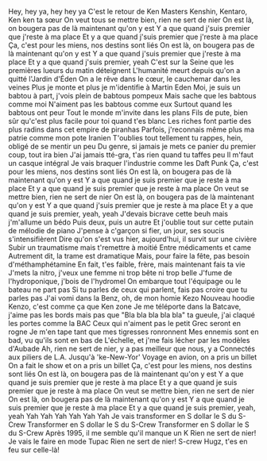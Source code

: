 Hey, hey ya, hey hey ya
C'est le retour de Ken Masters
Kenshin, Kentaro, Ken ken ta sœur
On veut tous se mettre bien, rien ne sert de nier
On est là, on bougera pas de là maintenant qu'on y est
Y a que quand j'suis premier que j'reste à ma place
Et y a que quand j'suis premier que j'reste à ma place
Ça, c'est pour les miens, nos destins sont liés
On est là, on bougera pas de là maintenant qu'on y est
Y a que quand j'suis premier que j'reste à ma place
Et y a que quand j'suis premier, yeah
C'est sur la Seine que les premières lueurs du matin déteignent
L'humanité meurt depuis qu'on a quitté l'Jardin d'Éden
On a le rêve dans le cœur, le cauchemar dans les veines
Plus je monte et plus je m'identifie à Martin Eden
Moi, je suis un babtou à part, j'vois plein de babtous pompeux
Mais sache que les babtous comme moi
N'aiment pas les babtous comme eux
Surtout quand les babtous ont peur
Tout le monde m'invite dans les plans
Fils de pute, bien sûr qu'c'est plus facile pour toi quand t'es blanc
Les riches font partie des plus radins dans cet empire de piranhas
Parfois, j'reconnais même plus ma patrie comme mon pote Iranien
T'oublies tout tellement tu rappes, hein, obligé de se mentir un peu
Du genre, si jamais je mets ce panier du premier coup, tout ira bien
J'ai jamais tté-gra, t'as rien quand tu taffes peu
Il m'faut un casque intégral
Je vais braquer l'industrie comme les Daft Punk
Ça, c'est pour les miens, nos destins sont liés
On est là, on bougera pas de là maintenant qu'on y est
Y a que quand je suis premier que je reste à ma place
Et y a que quand je suis premier que je reste à ma place
On veut se mettre bien, rien ne sert de nier
On est là, on bougera pas de là maintenant qu'on y est
Y a que quand j'suis premier que je reste à ma place
Et y a que quand je suis premier, yeah, yeah
J'devais bicrave cette beuh mais j'm'allume un bédo
Puis deux, puis un autre
Et j'oublie tout sur cette putain de mélodie de piano
J'pense à c'garçon si fier, un jour, ses soucis s'intensifièrent
Dire qu'on s'est vus hier, aujourd'hui, il survit sur une civière
Subir un traumatisme mais t'remettre à moitié
Entre médicaments et came
Autrement dit, la trame est dramatique
Mais, pour faire la fête, pas besoin d'méthamphétamine
En fait, t'es faible, frère, mais maintenant fais ta vie
J'mets la nitro, j'veux une femme ni trop bête ni trop belle
J'fume de l'hydroponique, j'bois de l'hydromel
On embarque tout l'équipage ou le bateau ne part pas
Si tu parles de ceux qui parlent, fais pas croire que tu parles pas
J'ai vomi dans la Benz, oh, de mon homie Kezo
Nouveau hoodie Kenzo, c'est comme ça que Ken zone
Je me téléporte dans la Batcave, j'aime pas les bords mais pas que
"Bla bla bla bla bla" ta gueule, j'ai claqué les portes comme la BAC
Ceux qui n'aiment pas le petit Grec seront en rogne
Je m'en tape tant que mes tigresses ronronnent
Mes ennemis sont en bad, vu qu'ils sont en bas de
L'échelle, et j'me fais lécher par les modèles d'Aubade
Ah, rien ne sert de nier, y a pas meilleur que nous, y a
Connectés aux piliers de L.A. Jusqu'à 'ke-New-Yor'
Voyage en avion, on a pris un billet
On a fait le show et on a pris un billet
Ça, c'est pour les miens, nos destins sont liés
On est là, on bougera pas de là maintenant qu'on y est
Y a que quand je suis premier que je reste à ma place
Et y a que quand je suis premier que je reste à ma place
On veut se mettre bien, rien ne sert de nier
On est là, on bougera pas de là maintenant qu'on y est
Y a que quand je suis premier que je reste à ma place
Et y a que quand je suis premier, yeah, yeah
Yah
Yah
Yah
Yah
Yah
Yah
Je vais transformer en S dollar le S du S-Crew
Transformer en S dollar le S du S-Crew
Transformer en S dollar le S du S-Crew
Après 1995, il me semble qu'il manque un K
Rien ne sert de nier!
Je vais le faire en mode Tupac
Rien ne sert de nier!
S-crew
Hugz, t'es en feu sur celle-là!